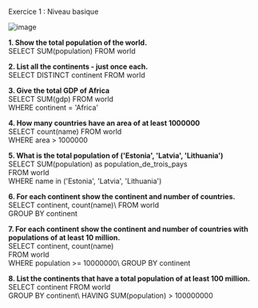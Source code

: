 Exercice 1 : Niveau basique

![image](https://github.com/user-attachments/assets/41d7e3bd-6b7c-4336-8c93-9fd2eaffb730)

**1.	Show the total population of the world.**\
SELECT SUM(population) FROM world

**2.	List all the continents - just once each.**\
   SELECT DISTINCT continent FROM world

**3.	Give the total GDP of Africa**\
SELECT SUM(gdp) FROM world\
WHERE continent = 'Africa'

**4.	How many countries have an area of at least 1000000**\
SELECT count(name) FROM world\
WHERE area > 1000000

**5. What is the total population of ('Estonia', 'Latvia', 'Lithuania')**\
SELECT SUM(population) as population_de_trois_pays\
FROM world\
WHERE name in ('Estonia', 'Latvia', 'Lithuania')

**6. For each continent show the continent and number of countries.**\
SELECT continent, count(name)\ 
FROM world\
GROUP BY continent

**7.	For each continent show the continent and number of countries with populations of at least 10 million.**\
SELECT continent, count(name)\
FROM world\
WHERE population >= 10000000\ 
GROUP BY continent

**8.	List the continents that have a total population of at least 100 million.**\
SELECT continent FROM world\
GROUP BY continent\ 
HAVING SUM(population) > 100000000

















